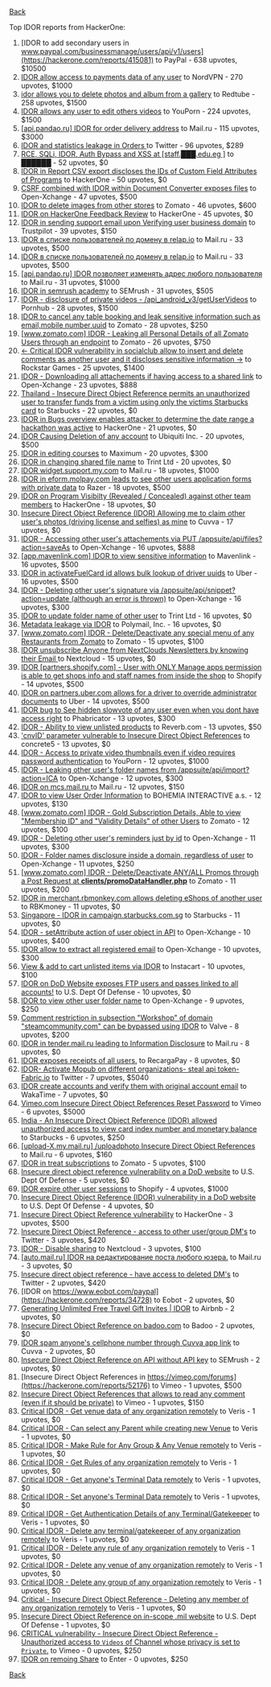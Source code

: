 [Back](../README.md)

Top IDOR reports from HackerOne:

1. [IDOR to add secondary users in www.paypal.com/businessmanage/users/api/v1/users](https://hackerone.com/reports/415081) to PayPal - 638 upvotes, $10500
2. [IDOR allow access to payments data of any user](https://hackerone.com/reports/751577) to NordVPN - 270 upvotes, $1000
3. [idor allows you to delete photos and album from a gallery](https://hackerone.com/reports/380410) to Redtube - 258 upvotes, $1500
4. [IDOR allows any user to edit others videos](https://hackerone.com/reports/681473) to YouPorn - 224 upvotes, $1500
5. [[api.pandao.ru] IDOR for order delivery address](https://hackerone.com/reports/723461) to Mail.ru - 115 upvotes, $3000
6. [IDOR and statistics leakage in Orders ](https://hackerone.com/reports/544329) to Twitter - 96 upvotes, $289
7. [RCE, SQLi, IDOR, Auth Bypass and XSS at [staff.███.edu.eg ]](https://hackerone.com/reports/404874) to ██████ - 52 upvotes, $0
8. [IDOR in Report CSV export discloses the IDs of Custom Field Attributes of Programs](https://hackerone.com/reports/510759) to HackerOne - 50 upvotes, $0
9. [CSRF combined with IDOR within Document Converter exposes files](https://hackerone.com/reports/398316) to Open-Xchange - 47 upvotes, $500
10. [IDOR to delete images from other stores](https://hackerone.com/reports/404797) to Zomato - 46 upvotes, $600
11. [IDOR on HackerOne Feedback Review](https://hackerone.com/reports/262661) to HackerOne - 45 upvotes, $0
12. [IDOR in sending support email upon Verifying user business domain](https://hackerone.com/reports/592090) to Trustpilot - 39 upvotes, $150
13. [IDOR в списке пользователей по домену в relap.io](https://hackerone.com/reports/739752) to Mail.ru - 33 upvotes, $500
14. [IDOR в списке пользователей по домену в relap.io](https://hackerone.com/reports/739752) to Mail.ru - 33 upvotes, $500
15. [[api.pandao.ru] IDOR позволяет изменять адрес любого пользователя](https://hackerone.com/reports/484339) to Mail.ru - 31 upvotes, $1000
16. [IDOR in semrush academy](https://hackerone.com/reports/783708) to SEMrush - 31 upvotes, $505
17. [IDOR - disclosure of private videos - /api_android_v3/getUserVideos](https://hackerone.com/reports/186279) to Pornhub - 28 upvotes, $1500
18. [IDOR to cancel any table booking and leak sensitive information such as email,mobile number,uuid](https://hackerone.com/reports/265258) to Zomato - 28 upvotes, $250
19. [[www.zomato.com] IDOR - Leaking all Personal Details of all Zomato Users through an endpoint](https://hackerone.com/reports/269937) to Zomato - 26 upvotes, $750
20. [\<- Critical IDOR vulnerability in socialclub allow to insert and delete comments as another user and it discloses sensitive information -\>](https://hackerone.com/reports/204292) to Rockstar Games - 25 upvotes, $1400
21. [IDOR - Downloading all attachements if having access to a shared link](https://hackerone.com/reports/194790) to Open-Xchange - 23 upvotes, $888
22. [Thailand - Insecure Direct Object Reference permits an unauthorized user to transfer funds from a victim using only the victims Starbucks card](https://hackerone.com/reports/766437) to Starbucks - 22 upvotes, $0
23. [IDOR in Bugs overview enables attacker to determine the date range a hackathon was active](https://hackerone.com/reports/663431) to HackerOne - 21 upvotes, $0
24. [IDOR Causing Deletion of any account](https://hackerone.com/reports/156537) to Ubiquiti Inc. - 20 upvotes, $500
25. [IDOR in editing courses](https://hackerone.com/reports/227522) to Maximum - 20 upvotes, $300
26. [IDOR in changing shared file name](https://hackerone.com/reports/547663) to Trint Ltd - 20 upvotes, $0
27. [IDOR widget.support.my.com](https://hackerone.com/reports/328337) to Mail.ru - 18 upvotes, $1000
28. [IDOR in eform.molpay.com leads to see other users application forms with private data](https://hackerone.com/reports/790829) to Razer - 18 upvotes, $500
29. [IDOR on Program Visibilty (Revealed / Concealed) against other team members](https://hackerone.com/reports/291721) to HackerOne - 18 upvotes, $0
30. [Insecure Direct Object Reference (IDOR) Allowing me to claim other user's photos (driving license and selfies) as mine](https://hackerone.com/reports/268167) to Cuvva - 17 upvotes, $0
31. [IDOR - Accessing other user's attachements via PUT /appsuite/api/files?action=saveAs](https://hackerone.com/reports/204984) to Open-Xchange - 16 upvotes, $888
32. [[app.mavenlink.com] IDOR to view sensitive information](https://hackerone.com/reports/283419) to Mavenlink - 16 upvotes, $500
33. [IDOR in activateFuelCard id allows bulk lookup of driver uuids](https://hackerone.com/reports/254151) to Uber - 16 upvotes, $500
34. [IDOR - Deleting other user's signature via /appsuite/api/snippet?action=update (although an error is thrown)](https://hackerone.com/reports/199321) to Open-Xchange - 16 upvotes, $300
35. [IDOR to update folder name of other user](https://hackerone.com/reports/587687) to Trint Ltd - 16 upvotes, $0
36. [Metadata leakage via IDOR](https://hackerone.com/reports/762707) to Polymail, Inc. - 16 upvotes, $0
37. [[www.zomato.com] IDOR - Delete/Deactivate any special menu of any Restaurants from Zomato](https://hackerone.com/reports/264919) to Zomato - 15 upvotes, $100
38. [IDOR unsubscribe Anyone from NextClouds Newsletters by knowing their Email ](https://hackerone.com/reports/230328) to Nextcloud - 15 upvotes, $0
39. [IDOR [partners.shopify.com] - User with ONLY Manage apps permission is able to get shops info and staff names from inside the shop](https://hackerone.com/reports/243943) to Shopify - 14 upvotes, $500
40. [IDOR on partners.uber.com allows for a driver to override administrator documents](https://hackerone.com/reports/194594) to Uber - 14 upvotes, $500
41. [IDOR bug to See hidden slowvote of any user even when you dont have access right](https://hackerone.com/reports/661978) to Phabricator - 13 upvotes, $300
42. [IDOR - Ability to view unlisted products](https://hackerone.com/reports/172545) to Reverb.com - 13 upvotes, $50
43. ['cnvID' parameter vulnerable to Insecure Direct Object References](https://hackerone.com/reports/265284) to concrete5 - 13 upvotes, $0
44. [IDOR - Access to private video thumbnails even if video requires password authentication](https://hackerone.com/reports/197114) to YouPorn - 12 upvotes, $1000
45. [IDOR - Leaking other user's folder names from /appsuite/api/import?action=ICA](https://hackerone.com/reports/199281) to Open-Xchange - 12 upvotes, $300
46. [IDOR on mcs.mail.ru ](https://hackerone.com/reports/312555) to Mail.ru - 12 upvotes, $150
47. [IDOR to view User Order Information](https://hackerone.com/reports/287789) to BOHEMIA INTERACTIVE a.s. - 12 upvotes, $130
48. [[www.zomato.com] IDOR - Gold Subscription Details, Able to view "Membership ID" and "Validity Details" of other Users](https://hackerone.com/reports/344145) to Zomato - 12 upvotes, $100
49. [IDOR - Deleting other user's reminders just by id](https://hackerone.com/reports/198969) to Open-Xchange - 11 upvotes, $300
50. [IDOR - Folder names disclosure inside a domain, regardless of user](https://hackerone.com/reports/194574) to Open-Xchange - 11 upvotes, $250
51. [[www.zomato.com] IDOR - Delete/Deactivate ANY/ALL Promos through a Post Request at **clients/promoDataHandler.php**](https://hackerone.com/reports/264754) to Zomato - 11 upvotes, $200
52. [IDOR in merchant.rbmonkey.com allows deleting eShops of another user](https://hackerone.com/reports/281296) to RBKmoney - 11 upvotes, $0
53. [Singapore - IDOR in campaign.starbucks.com.sg](https://hackerone.com/reports/783332) to Starbucks - 11 upvotes, $0
54. [IDOR - setAttribute action of user object in API](https://hackerone.com/reports/285432) to Open-Xchange - 10 upvotes, $400
55. [IDOR allow to extract all registered email](https://hackerone.com/reports/302485) to Open-Xchange - 10 upvotes, $300
56. [View & add to cart unlisted items via IDOR](https://hackerone.com/reports/344284) to Instacart - 10 upvotes, $100
57. [IDOR on DoD Website exposes FTP users and passes linked to all accounts!](https://hackerone.com/reports/228383) to U.S. Dept Of Defense - 10 upvotes, $0
58. [IDOR to view other user folder name](https://hackerone.com/reports/333767) to Open-Xchange - 9 upvotes, $250
59. [Comment restriction in subsection "Workshop" of domain "steamcommunity.com" can be bypassed using IDOR](https://hackerone.com/reports/365504) to Valve - 8 upvotes, $200
60. [IDOR in tender.mail.ru leading to Information Disclosure](https://hackerone.com/reports/226640) to Mail.ru - 8 upvotes, $0
61. [IDOR exposes receipts of all users.](https://hackerone.com/reports/283407) to RecargaPay - 8 upvotes, $0
62. [IDOR- Activate Mopub on different organizations- steal api token- Fabric.io](https://hackerone.com/reports/95552) to Twitter - 7 upvotes, $5040
63. [IDOR create accounts and verify them with original account email](https://hackerone.com/reports/244636) to WakaTime - 7 upvotes, $0
64. [Vimeo.com Insecure Direct Object References Reset Password](https://hackerone.com/reports/42587) to Vimeo - 6 upvotes, $5000
65. [India - An Insecure Direct Object Reference (IDOR) allowed unauthorized access to view card index number and monetary balance](https://hackerone.com/reports/701160) to Starbucks - 6 upvotes, $250
66. [[upload-X.my.mail.ru] /uploadphoto Insecure Direct Object References](https://hackerone.com/reports/140548) to Mail.ru - 6 upvotes, $160
67. [IDOR in treat subscriptions](https://hackerone.com/reports/313050) to Zomato - 5 upvotes, $100
68. [Insecure direct object reference vulnerability on a DoD website](https://hackerone.com/reports/184933) to U.S. Dept Of Defense - 5 upvotes, $0
69. [IDOR expire other user sessions](https://hackerone.com/reports/56511) to Shopify - 4 upvotes, $1000
70. [Insecure Direct Object Reference (IDOR) vulnerability in a DoD website](https://hackerone.com/reports/207099) to U.S. Dept Of Defense - 4 upvotes, $0
71. [Insecure Direct Object Reference vulnerability](https://hackerone.com/reports/46397) to HackerOne - 3 upvotes, $500
72. [Insecure Direct Object Reference - access to other user/group DM's](https://hackerone.com/reports/53858) to Twitter - 3 upvotes, $420
73. [IDOR - Disable sharing](https://hackerone.com/reports/153905) to Nextcloud - 3 upvotes, $100
74. [[auto.mail.ru] IDOR на редактирование поста любого юзера.](https://hackerone.com/reports/651966) to Mail.ru - 3 upvotes, $0
75. [Insecure direct object reference - have access to deleted DM's](https://hackerone.com/reports/52646) to Twitter - 2 upvotes, $420
76. [IDOR  on https://www.eobot.com/paypal](https://hackerone.com/reports/34728) to Eobot - 2 upvotes, $0
77. [Generating Unlimited Free Travel Gift Invites | IDOR](https://hackerone.com/reports/49499) to Airbnb - 2 upvotes, $0
78. [Insecure Direct Object Reference on badoo.com](https://hackerone.com/reports/126861) to Badoo - 2 upvotes, $0
79. [IDOR spam anyone's cellphone number through Cuvva app link](https://hackerone.com/reports/232562) to Cuvva - 2 upvotes, $0
80. [Insecure Direct Object Reference on API without API key](https://hackerone.com/reports/284963) to SEMrush - 2 upvotes, $0
81. [Insecure Direct Object References in https://vimeo.com/forums](https://hackerone.com/reports/52176) to Vimeo - 1 upvotes, $500
82. [Insecure Direct Object References that allows to read any comment (even if it should be private)](https://hackerone.com/reports/52181) to Vimeo - 1 upvotes, $150
83. [Critical IDOR - Get venue data of any organization remotely](https://hackerone.com/reports/120305) to Veris - 1 upvotes, $0
84. [Critical IDOR - Can select any Parent while creating new Venue](https://hackerone.com/reports/120312) to Veris - 1 upvotes, $0
85. [Critical IDOR - Make Rule for Any Group & Any Venue remotely](https://hackerone.com/reports/120318) to Veris - 1 upvotes, $0
86. [Critical IDOR - Get Rules of any organization remotely](https://hackerone.com/reports/120314) to Veris - 1 upvotes, $0
87. [Critical IDOR - Get anyone's Terminal Data remotely](https://hackerone.com/reports/120289) to Veris - 1 upvotes, $0
88. [Critical IDOR - Set anyone's Terminal Data remotely](https://hackerone.com/reports/120291) to Veris - 1 upvotes, $0
89. [Critical IDOR - Get Authentication Details of any Terminal/Gatekeeper](https://hackerone.com/reports/120293) to Veris - 1 upvotes, $0
90. [Critical IDOR - Delete any terminal/gatekeeper of any organization remotely](https://hackerone.com/reports/120288) to Veris - 1 upvotes, $0
91. [Critical IDOR - Delete any rule of any organization remotely](https://hackerone.com/reports/120126) to Veris - 1 upvotes, $0
92. [Critical IDOR - Delete any venue of any organization remotely](https://hackerone.com/reports/120123) to Veris - 1 upvotes, $0
93. [Critical IDOR - Delete any group of any organization remotely](https://hackerone.com/reports/120121) to Veris - 1 upvotes, $0
94. [Critical - Insecure Direct Object Reference - Deleting any member of any organization remotely](https://hackerone.com/reports/120115) to Veris - 1 upvotes, $0
95. [Insecure Direct Object Reference on in-scope .mil website](https://hackerone.com/reports/230026) to U.S. Dept Of Defense - 1 upvotes, $0
96. [CRITICAL vulnerability - Insecure Direct Object Reference - Unauthorized access to `Videos` of Channel whose privacy is set to `Private`.](https://hackerone.com/reports/45960) to Vimeo - 0 upvotes, $250
97. [IDOR on remoing Share](https://hackerone.com/reports/85720) to Enter - 0 upvotes, $250


[Back](../README.md)